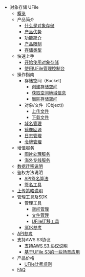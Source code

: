 * 对象存储 UFile
    * [概览](storage_cdn/ufile/overview)
    * 产品简介
        * [什么是对象存储](storage_cdn/ufile/introduction/concept)
        * [产品优势](storage_cdn/ufile/introduction/advantages)
        * [功能简介](storage_cdn/ufile/introduction/functions)
        * [产品限制](storage_cdn/ufile/introduction/limit)
        * [存储类型](storage_cdn/ufile/introduction/storage_type)
    * 快速上手
        * [开始使用对象存储](storage_cdn/ufile/quick/quick_start)
        * [使用UFile管理控制台](storage_cdn/ufile/quick/console)
    * 操作指南
        * 存储空间（Bucket)
            * [创建存储空间](storage_cdn/ufile/guide/bucket/devguide)
            * [获取空间地域信息](storage_cdn/ufile/guide/bucket/describe)
            * [删除存储空间](storage_cdn/ufile/guide/bucket/delete)
        * 对象/文件（Object))
            * [上传文件](storage_cdn/ufile/guide/file/put)
            * [下载文件](storage_cdn/ufile/guide/file/download)
        * [域名管理](storage_cdn/ufile/guide/domain)
        * [镜像回源](storage_cdn/ufile/guide/mirror)
        * [日志管理](storage_cdn/ufile/guide/logging)
        * [令牌管理](storage_cdn/ufile/guide/token)
    * 增值服务
        * [图片处理服务](storage_cdn/ufile/service/pic)
        * [海外专线服务](storage_cdn/ufile/service/overseas)
    * [数据迁移说明](storage_cdn/ufile/remove)
    * 鉴权方法说明
        * [API签名算法](storage_cdn/ufile/api/authorization)
        * [签名工具](storage_cdn/ufile/api/authorization-tool)
    * [上传策略说明](storage_cdn/ufile/putpolicy)
    * 管理工具及SDK
        * 管理工具
            * [空间管理](storage_cdn/ufile/tools/tools/tools_bcket)
            * [文件管理](storage_cdn/ufile/tools/tools/tools_file)
            * [UFile迁移工具](storage_cdn/ufile/tools/tools/ufile_import)
        * [SDK参考](storage_cdn/ufile/tools/sdk)
    * [API参考](storage_cdn/ufile/api_reference)
    * 支持AWS S3协议
        * [支持AWS S3 协议说明](storage_cdn/ufile/s3/s3_introduction)
        * [基于UFile S3的一些场景应用](storage_cdn/ufile/s3/s3_application)
    * 产品价格
        * [UFile计费规则](storage_cdn/ufile/bill/new)
    * [FAQ](storage_cdn/ufile/faq)
    
    
    
        
